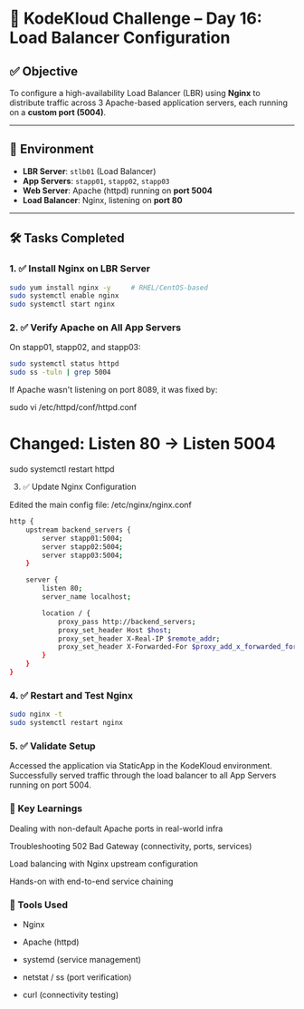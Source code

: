 # 🚀 KodeKloud Challenge – Day 16: Load Balancer Configuration

## ✅ Objective

To configure a high-availability Load Balancer (LBR) using **Nginx** to distribute traffic across 3 Apache-based application servers, each running on a **custom port (5004)**.

---

## 🧰 Environment

- **LBR Server**: `stlb01` (Load Balancer)
- **App Servers**: `stapp01`, `stapp02`, `stapp03`
- **Web Server**: Apache (httpd) running on **port 5004**
- **Load Balancer**: Nginx, listening on **port 80**

---

## 🛠️ Tasks Completed

### 1. ✅ Install Nginx on LBR Server

```bash
sudo yum install nginx -y     # RHEL/CentOS-based
sudo systemctl enable nginx
sudo systemctl start nginx
```
### 2. ✅ Verify Apache on All App Servers

On stapp01, stapp02, and stapp03:
```bash
sudo systemctl status httpd
sudo ss -tuln | grep 5004
```

If Apache wasn't listening on port 8089, it was fixed by:

sudo vi /etc/httpd/conf/httpd.conf
# Changed: Listen 80 → Listen 5004
sudo systemctl restart httpd

3. ✅ Update Nginx Configuration

Edited the main config file: /etc/nginx/nginx.conf
```bash
http {
    upstream backend_servers {
        server stapp01:5004;
        server stapp02:5004;
        server stapp03:5004;
    }

    server {
        listen 80;
        server_name localhost;

        location / {
            proxy_pass http://backend_servers;
            proxy_set_header Host $host;
            proxy_set_header X-Real-IP $remote_addr;
            proxy_set_header X-Forwarded-For $proxy_add_x_forwarded_for;
        }
    }
}
```
### 4. ✅ Restart and Test Nginx
```bash
sudo nginx -t
sudo systemctl restart nginx
```
### 5. ✅ Validate Setup

Accessed the application via StaticApp in the KodeKloud environment. Successfully served traffic through the load balancer to all App Servers running on port 5004.

### 📌 Key Learnings

Dealing with non-default Apache ports in real-world infra

Troubleshooting 502 Bad Gateway (connectivity, ports, services)

Load balancing with Nginx upstream configuration

Hands-on with end-to-end service chaining

### 📎 Tools Used

- Nginx

- Apache (httpd)

- systemd (service management)

- netstat / ss (port verification)

- curl (connectivity testing)
